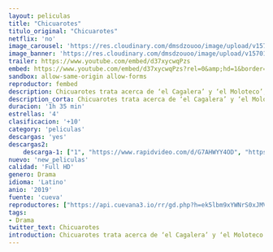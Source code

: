 ```yaml
---
layout: peliculas
title: "Chicuarotes"
titulo_original: "Chicuarotes"
netflix: 'no'
image_carousel: 'https://res.cloudinary.com/dmsdzouoo/image/upload/v1570154814/chicaruate-min_eub08q.jpg'
image_banner: 'https://res.cloudinary.com/dmsdzouoo/image/upload/v1570154819/d116ae13554d47530ed800aef8ed5755-h_2019-min_rtsp2s.jpg'
trailer: https://www.youtube.com/embed/d37xycwqPzs
embed: https://www.youtube.com/embed/d37xycwqPzs?rel=0&amp;hd=1&border=0&wmode=opaque&enablejsapi=1&modestbranding=1&controls=1&showinfo=1
sandbox: allow-same-origin allow-forms
reproductor: fembed
description: Chicuarotes trata acerca de ‘el Cagalera’ y ‘el Moloteco’, dos chicos que buscan desesperadamente salir de la situación y de su pueblo natal. La travesía inicia cuando un amigo de ellos les habla de la posibilidad de comprar una plaza en el sindicato de electricistas, para lo cual idean distintas formas de juntar el dinero y poderse ir junto con Sugehili, la novia de ‘el Cagalera’. Esto los lleva por una aventura juvenil que desemboca en un tornado del mundo criminal.
description_corta: Chicuarotes trata acerca de ‘el Cagalera’ y ‘el Moloteco’, dos chicos que buscan desesperadamente salir de la situación y de su pueblo natal. La travesía inicia cuando un amigo de ellos les habla de la posibilidad de comprar una plaza en el sindicato de
duracion: '1h 35 min'
estrellas: '4'
clasificacion: '+10'
category: 'peliculas'
descargas: 'yes'
descargas2:
    descarga-1: ["1", "https://www.rapidvideo.com/d/G7AHWYY4OD", "https://www.google.com/s2/favicons?domain=openload.co","OpenLoad","https://res.cloudinary.com/imbriitneysam/image/upload/v1541473684/mexico.png", "Latino", "Full HD"]
nuevo: 'new_peliculas'
calidad: 'Full HD'
genero: Drama
idioma: 'Latino'
anio: '2019'
fuente: 'cueva'
reproductores: ["https://api.cuevana3.io/rr/gd.php?h=ek5lbm9xYWNrS0xJMVp5b21KREk0dFBLbjVkaHhkRGdrOG1jbnBpUnhhS1ZtYVo0ZkxIUDBxYTNpS1IreXFYTTBMUnFlbi9MeHJtMDA2S0tpYVhHdUpTU3FadVkyUT09"]
tags:
- Drama
twitter_text: Chicuarotes
introduction: Chicuarotes trata acerca de ‘el Cagalera’ y ‘el Moloteco’, dos chicos que buscan desesperadamente salir de la situación y de su pueblo natal. La travesía inicia cuando un amigo de ellos les habla de la posibilidad de comprar una plaza en el sindicato de
---
```



 







